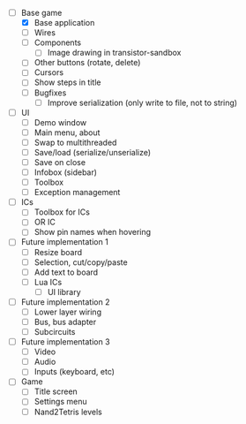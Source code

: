 - [ ] Base game
  - [x] Base application
  - [ ] Wires
  - [ ] Components
    - [ ] Image drawing in transistor-sandbox
  - [ ] Other buttons (rotate, delete)
  - [ ] Cursors
  - [ ] Show steps in title
  - [ ] Bugfixes
    - [ ] Improve serialization (only write to file, not to string)
  
- [ ] UI
  - [ ] Demo window
  - [ ] Main menu, about
  - [ ] Swap to multithreaded
  - [ ] Save/load (serialize/unserialize)
  - [ ] Save on close
  - [ ] Infobox (sidebar)
  - [ ] Toolbox
  - [ ] Exception management
  
- [ ] ICs
  - [ ] Toolbox for ICs
  - [ ] OR IC 
  - [ ] Show pin names when hovering

- [ ] Future implementation 1
  - [ ] Resize board
  - [ ] Selection, cut/copy/paste
  - [ ] Add text to board
  - [ ] Lua ICs
    - [ ] UI library

- [ ] Future implementation 2
  - [ ] Lower layer wiring
  - [ ] Bus, bus adapter
  - [ ] Subcircuits

- [ ] Future implementation 3
  - [ ] Video
  - [ ] Audio
  - [ ] Inputs (keyboard, etc)

- [ ] Game
  - [ ] Title screen
  - [ ] Settings menu
  - [ ] Nand2Tetris levels